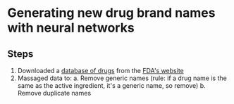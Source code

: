 # Generating new drug brand names with neural networks

## Steps

1. Downloaded a [database of drugs](https://www.fda.gov/downloads/Drugs/InformationOnDrugs/UCM527389.zip) from the [FDA's website](https://www.fda.gov/drugs/informationondrugs/ucm079750.htm)
2. Massaged data to:
   a. Remove generic names (rule: if a drug name is the same as the active ingredient, it's a generic name, so remove)
   b. Remove duplicate names
